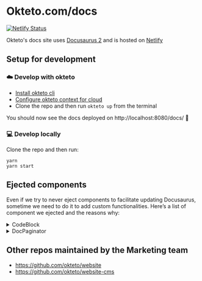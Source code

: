 # Okteto.com/docs

[![Netlify Status](https://api.netlify.com/api/v1/badges/9727b18a-8038-4a4e-91ff-95315bf76ead/deploy-status)](https://app.netlify.com/sites/okteto-docs/deploys)

Okteto's docs site uses [Docusaurus 2](https://v2.docusaurus.io/) and is hosted on [Netlify](https://www.netlify.com/)


## Setup for development

### ☁️ Develop with okteto  

- [Install okteto cli](https://www.okteto.com/docs/getting-started/#installing-okteto-cli)
- [Configure okteto context for cloud](https://www.okteto.com/docs/getting-started/#configuring-okteto-cli-with-okteto-cloud)
- Clone the repo and then run `okteto up` from the terminal

You should now see the docs deployed on http://localhost:8080/docs/ 🚀

### 💻 Develop locally
Clone the repo and then run: 

```console
yarn
yarn start
```

## Ejected components

Even if we try to never eject components to facilitate updating Docusaurus, sometime we need to do it to add custom functionalities. Here’s a list of component we ejected and the reasons why:

<details>
  <summary>CodeBlock</summary>
<ul>
<li>Add the ability to filter out `$` in code blocks when using the copy to clipboard button https://github.com/okteto/docs/blob/main/src/theme/CodeBlock/index.js#L83-L84</li>
  </ul>
</details>
<details>
  <summary>DocPaginator</summary>
<ul>
<li>Add our custom Give Feedback component before the pagination
https://github.com/okteto/docs/blob/main/src/theme/DocPaginator/index.js#L10-L12</li>
  </ul>
</details>

## Other repos maintained by the Marketing team

- https://github.com/okteto/website
- https://github.com/okteto/website-cms
